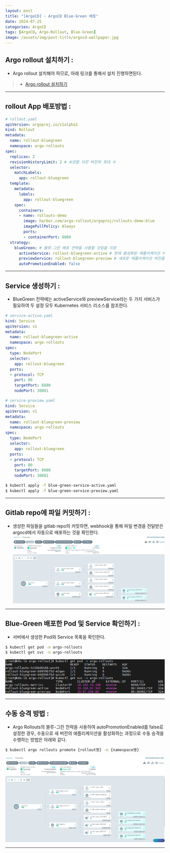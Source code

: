 ```yaml
---
layout: post
title: "[ArgoCD] - ArgoCD Blue-Green 배포"
date: 2024-07-25
categories: ArgoCD
tags: [ArgoCD, Argo-Rollout, Blue-Green]
image: /assets/img/post-title/argocd-wallpaper.jpg
---
```


##  Argo rollout 설치하기 :
- Argo rollout 설치해야 하므로, 아래 링크를 통해서 설치 진행하면된다.
> * [Argo rollout 설치하기](https://hwangyoonjae.github.io/posts/ArgoCD-ArgoCD-Rollout/ "Argo rollout 설치하기")

* * *

## rollout App 배포방법 :

```yaml
# rollout.yaml
apiVersion: argoproj.io/v1alpha1
kind: Rollout
metadata:
  name: rollout-bluegreen
  namespace: argo-rollouts
spec:
  replicas: 2
  revisionHistoryLimit: 2 # 보관할 이전 버전의 최대 수
  selector:
    matchLabels:
      app: rollout-bluegreen
  template:
    metadata:
      labels:
        app: rollout-bluegreen
    spec:
      containers:
      - name: rollouts-demo
        image: harbor.com/argo-rollout/argoproj/rollouts-demo:blue
        imagePullPolicy: Always
        ports:
        - containerPort: 8080
  strategy:
    blueGreen: # 블루-그린 배포 전략을 사용할 것임을 지정
      activeService: rollout-bluegreen-active # 현재 활성화된 애플리케이션 버전에 대한 트래픽을 라우팅하는 서비스
      previewService: rollout-bluegreen-preview # 새로운 애플리케이션 버전을 미리보기할 때 사용할 서비스
      autoPromotionEnabled: false
```

* * *

## Service 생성하기 :
- BlueGreen 전략에는 activeService와 previewService라는 두 가지 서비스가 필요하여 두 설정 모두 Kubernetes 서비스 리소스를 참조한다.

```yaml
# service-active.yaml
kind: Service
apiVersion: v1
metadata:
  name: rollout-bluegreen-active
  namespace: argo-rollouts
spec:
  type: NodePort
  selector:
    app: rollout-bluegreen
  ports:
  - protocol: TCP
    port: 80
    targetPort: 8080
    nodePort: 30081
```

```yaml
# service-preview.yaml
kind: Service
apiVersion: v1
metadata:
  name: rollout-bluegreen-preview
  namespace: argo-rollouts
spec:
  type: NodePort
  selector:
    app: rollout-bluegreen
  ports:
  - protocol: TCP
    port: 80
    targetPort: 8080
    nodePort: 30082
```

```bash
$ kubectl apply -f blue-green-service-active.yaml
$ kubectl apply -f blue-green-service-preview.yaml
```

* * *

## Gitlab repo에 파일 커밋하기 :
- 생성한 파일들을 gitlab repo의 커밋하면, webhook을 통해 파일 변경을 전달받은 argocd에서 자동으로 배포하는 것을 확인한다.
![argo rollout blue-green 배포 동작 확인](/assets/img/post/ArgoCD/argo%20rollout%20blue-green%20배포%20동작%20확인.png)

* * *

## Blue-Green 배포한 Pod 및 Service 확인하기 :
- 서버에서 생성한 Pod와 Service 목록을 확인한다.

```bash
$ kubectl get pod -n argo-rollouts
$ kubectl get svc -n argo-rollouts
```
![argo rollout blue-green service 확인](/assets/img/post/ArgoCD/argo%20rollout%20service%20확인.png)

* * *

## 수동 승격 방법 :
- Argo Rollouts의 블루-그린 전략을 사용하여 autoPromotionEnabled를 false로 설정한 경우, 수동으로 새 버전의 애플리케이션을 활성화하는 과정으로 수동 승격을 수행하는 방법은 아래와 같다.

```bash
$ kubectl argo rollouts promote {rollout명} -n {namespace명}
```

![blue green 수동 승격 후 화면](/assets/img/post/ArgoCD/blue%20green%20수동%20승격%20후%20화면.png)

* * *